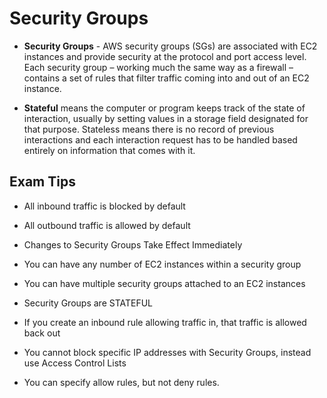 # Security Groups

- **Security Groups** - AWS security groups (SGs) are associated with EC2 instances and provide security at the protocol and port access level. Each security group – working much the same way as a firewall – contains a set of rules that filter traffic coming into and out of an EC2 instance.

- **Stateful** means the computer or program keeps track of the state of interaction, usually by setting values in a storage field designated for that purpose. Stateless means there is no record of previous interactions and each interaction request has to be handled based entirely on information that comes with it.

## Exam Tips

- All inbound traffic is blocked by default
- All outbound traffic is allowed by default
- Changes to Security Groups Take Effect Immediately
- You can have any number of EC2 instances within a security group
- You can have multiple security groups attached to an EC2 instances

- Security Groups are STATEFUL
- If you create an inbound rule allowing traffic in, that traffic is allowed back out
- You cannot block specific IP addresses with Security Groups, instead use Access Control Lists
- You can specify allow rules, but not deny rules.